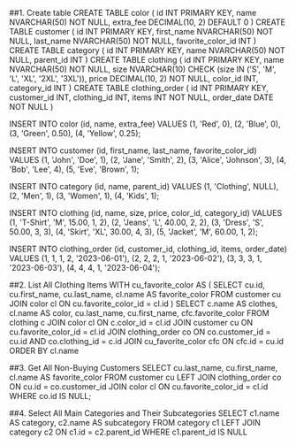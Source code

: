 ##1. Create table
CREATE TABLE color (
    id INT PRIMARY KEY,
    name NVARCHAR(50) NOT NULL,
    extra_fee DECIMAL(10, 2) DEFAULT 0
)
CREATE TABLE customer (
    id INT PRIMARY KEY,
    first_name NVARCHAR(50) NOT NULL,
    last_name NVARCHAR(50) NOT NULL,
    favorite_color_id INT
)
CREATE TABLE category (
    id INT PRIMARY KEY,
    name NVARCHAR(50) NOT NULL,
    parent_id INT
)
CREATE TABLE clothing (
    id INT PRIMARY KEY,
    name NVARCHAR(50) NOT NULL,
    size NVARCHAR(10) CHECK (size IN ('S', 'M', 'L', 'XL', '2XL', '3XL')),
    price DECIMAL(10, 2) NOT NULL,
    color_id INT,
    category_id INT
)
CREATE TABLE clothing_order (
    id INT PRIMARY KEY,
    customer_id INT,
    clothing_id INT,
    items INT NOT NULL,
    order_date DATE NOT NULL
)

INSERT INTO color (id, name, extra_fee) VALUES 
(1, 'Red', 0),
(2, 'Blue', 0),
(3, 'Green', 0.50),
(4, 'Yellow', 0.25);

INSERT INTO customer (id, first_name, last_name, favorite_color_id) VALUES 
(1, 'John', 'Doe', 1),
(2, 'Jane', 'Smith', 2),
(3, 'Alice', 'Johnson', 3),
(4, 'Bob', 'Lee', 4),
(5, 'Eve', 'Brown', 1);

INSERT INTO category (id, name, parent_id) VALUES 
(1, 'Clothing', NULL),
(2, 'Men', 1),
(3, 'Women', 1),
(4, 'Kids', 1);

INSERT INTO clothing (id, name, size, price, color_id, category_id) VALUES 
(1, 'T-Shirt', 'M', 15.00, 1, 2),
(2, 'Jeans', 'L', 40.00, 2, 2),
(3, 'Dress', 'S', 50.00, 3, 3),
(4, 'Skirt', 'XL', 30.00, 4, 3),
(5, 'Jacket', 'M', 60.00, 1, 2);

INSERT INTO clothing_order (id, customer_id, clothing_id, items, order_date) VALUES 
(1, 1, 1, 2, '2023-06-01'),
(2, 2, 2, 1, '2023-06-02'),
(3, 3, 3, 1, '2023-06-03'),
(4, 4, 4, 1, '2023-06-04');


##2. List All Clothing Items
WITH cu_favorite_color AS (
	SELECT cu.id, cu.first_name, cu.last_name, cl.name AS favorite_color
	FROM customer cu
	JOIN color cl ON cu.favorite_color_id = cl.id
)
SELECT c.name AS clothes, cl.name AS color, cu.last_name, cu.first_name, cfc.favorite_color
FROM clothing c
JOIN color cl ON c.color_id = cl.id
JOIN customer cu ON cu.favorite_color_id = cl.id
JOIN clothing_order co ON co.customer_id = cu.id AND co.clothing_id = c.id
JOIN cu_favorite_color cfc ON cfc.id = cu.id
ORDER BY cl.name


##3. Get All Non-Buying Customers
SELECT cu.last_name, cu.first_name, cl.name AS favorite_color
FROM customer cu
LEFT JOIN clothing_order co ON cu.id = co.customer_id
JOIN color cl ON cu.favorite_color_id = cl.id
WHERE co.id IS NULL;

##4. Select All Main Categories and Their Subcategories
SELECT c1.name AS category, c2.name AS subcategory
FROM category c1
LEFT JOIN category c2 ON c1.id = c2.parent_id
WHERE c1.parent_id IS NULL
